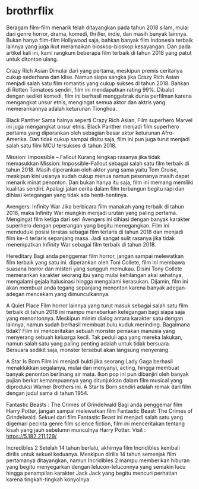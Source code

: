 # brothrflix

Beragam film-film menarik telah ditayangkan pada tahun 2018 silam, mulai dari genre horror, drama, komedi, thriller, indie, dan masih banyak lainnya. Bukan hanya film-film Hollywood saja, bahkan banyak film Indonesia terbaik lainnya yang juga ikut meramaikan bioskop-bioskop kesayangan. Dan pada artikel kali ini, kami rangkum beberapa film terbaik di tahun 2018 yang patut untuk ditonton ulang. 

Crazy Rich Asian
Dimulai dari yang pertama, meskipun premis ceritanya cukup sederhana dan klise. Namun siapa sangka jika Crazy Rich Asian menjadi salah satu film romantis yang cukup sukses di tahun 2018. Bahkan di Rotten Tomatoes sendiri, film ini mendapatkan rating 99%. Dibalut dengan sedikit komedi, film ini berhasil menggebrak dunia perfilman karena mengangkat unsur etnis, mengingat semua aktor dan aktris yang memerankannya adalah keturunan Tionghoa. 

Black Panther
Sama halnya seperti Crazy Rich Asian, Film superhero Marvel ini juga mengangkat unsur etnis. Black Panther menjadi film superhero pertama yang diperankan oleh sebagian besar aktor keturunan Afro-Amerika. Dan tidak cukup sampai disitu saja, film ini pun juga turut menjadi salah satu film MCU tersukses di tahun 2018. 

Mission: Impossible – Fallout
Kurang lengkap rasanya jika tidak memasukkan Mission: Impossible-Fallout sebagai salah satu film terbaik di tahun 2018. Masih diperankan oleh aktor yang sama yaitu Tom Cruise, meskipun kini usianya sudah cukup menua namun pesonanya masih dapat menarik minat penonton. Dan bukan hanya itu saja, film ini memang memiliki kualitas sendiri. Apalagi jalan cerita dalam film terbangun begitu rapi dan dihiasi ketegangan yang tidak ada henti-hentinya. 

Avengers: Infinity War
Jika berbicara film manakah yang terbaik di tahun 2018, maka Infinity War mungkin menjadi urutan yang paling pertama. Mengingat film ketiga dari seri Avengers ini dihiasi dengan banyak karakter superhero dengan peperangan yang begitu menegangkan. Film ini menduduki posisi teratas sebagai film terlaris di tahun 2018 dan menjadi film ke-4 terlaris sepanjang masa. Jadi sangat sulit rasanya jika tidak menempatkan Infinity War sebagai film terbaik di tahun 2018. 

Hereditary 
Bagi anda penggemar film horror, jangan sampai melewatkan film terbaik yang satu ini. diperankan oleh Toni Collete, film ini membawa suasana horror dan misteri yang sungguh memukau. Disini Tony Collete memerankan karakter seorang ibu yang mulai kehilangan akal sehatnya, mengalami gejala halusinasi hingga mengalami kerasukan. Dijamin, film ini akan membuat anda tegang sepanjang menonton karena banyak adegan-adegan mencekam yang dimunculkannya.  

A Quiet Place 
Film horror lainnya yang turut masuk sebagai salah satu film terbaik di tahun 2018 ini mampu menebarkan ketegangan bagi siapa saja yang menontonnya. Meskipun minim dialog antara karakter satu dengan lainnya, namun sudah berhasil membuat bulu kuduk merinding. Bagaimana tidak? Film ini menceritakan sebuah monster pemakan manusia yang menyerang sebuah keluarga kecil. Tak peduli apa yang mereka lakukan, namun salah satu yang paling penting adalah untuk tidak bersuara. Bersuara sedikit saja, monster tersebut akan langsung menyerang. 

A Star Is Born
Film ini menjadi bukti jika seorang Lady Gaga berhasil menaklukkan segalanya, mulai dari menyanyi, acting, hingga membuat banyak penonton berlinang air mata. Ikon pop ini pun dibanjiri oleh banyak pujian berkat kemampuannya yang ditunjukkan dalam film musical yang diproduksi Warner Brothers ini. A Star Is Born sendiri adalah remak dari film dengan judul sama di tahun 1954.

Fantastic Beasts : The Crimes of Grindelwald
Bagi anda penggemar film Harry Potter, jangan sampai melewatkan film Fantastic Beast: The Crimes of Grindelwald. Sekuel dari film Fantastic Beast ini menjadi salah satu yang digemari pecinta genre film science fiction, film ini menceritakan tentang kisah yang jauh sebelumn munculnya Harry Potter. Visit : https://5.182.211.129/

Incredibles 2
Setelah 14 tahun berlalu, akhirnya film Incridibles kembali dirilis untuk sekuel keduanya. Meskipun dirilis 14 tahun semenjak film pertamanya ditayangkan, namun Incridibles 2 mampu memberikan hiburan yang begitu menyegarkan dengan lelucon-leluconnya yang semakin lucu hingga penampilan karakter Jack Jack yang begitu mencuri perhatian karena tingkah-tingkah konyolnya. 
